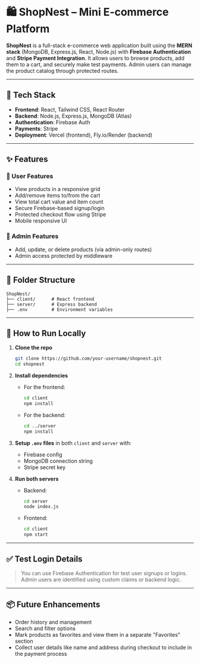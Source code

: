 # 🛍️ ShopNest – Mini E-commerce Platform

**ShopNest** is a full-stack e-commerce web application built using the **MERN stack** (MongoDB, Express.js, React, Node.js) with **Firebase Authentication** and **Stripe Payment Integration**. It allows users to browse products, add them to a cart, and securely make test payments. Admin users can manage the product catalog through protected routes.

---

## 🔧 Tech Stack

- **Frontend**: React, Tailwind CSS, React Router
- **Backend**: Node.js, Express.js, MongoDB (Atlas)
- **Authentication**: Firebase Auth
- **Payments**: Stripe
- **Deployment**: Vercel (frontend), Fly.io/Render (backend)

---

## ✨ Features

### 🛒 User Features
- View products in a responsive grid
- Add/remove items to/from the cart
- View total cart value and item count
- Secure Firebase-based signup/login
- Protected checkout flow using Stripe
- Mobile responsive UI

### 🔐 Admin Features
- Add, update, or delete products (via admin-only routes)
- Admin access protected by middleware

---

## 📁 Folder Structure

```
ShopNest/
├── client/      # React frontend
├── server/      # Express backend
├── .env         # Environment variables
```

---

## 🚀 How to Run Locally

1. **Clone the repo**
   ```bash
   git clone https://github.com/your-username/shopnest.git
   cd shopnest
   ```

2. **Install dependencies**
   - For the frontend:
     ```bash
     cd client
     npm install
     ```
   - For the backend:
     ```bash
     cd ../server
     npm install
     ```

3. **Setup `.env` files** in both `client` and `server` with:
   - Firebase config
   - MongoDB connection string
   - Stripe secret key

4. **Run both servers**
   - Backend:
     ```bash
     cd server
     node index.js
     ```
   - Frontend:
     ```bash
     cd client
     npm start
     ```

---

## ✅ Test Login Details

> You can use Firebase Authentication for test user signups or logins. Admin users are identified using custom claims or backend logic.

---

## 📦 Future Enhancements

- Order history and management
- Search and filter options
- Mark products as favorites and view them in a separate "Favorites" section
- Collect user details like name and address during checkout to include in the payment process

